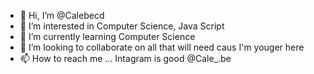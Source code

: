 - 👋 Hi, I’m @Calebecd
- 👀 I’m interested in Computer Science, Java Script
- 🌱 I’m currently learning Computer Science
- 💞️ I’m looking to collaborate on all that will need caus I'm youger here
- 📫 How to reach me ... Intagram is good @Cale_.be

<!---
Calebecd/Calebecd is a ✨ special ✨ repository because its `README.md` (this file) appears on your GitHub profile.
You can click the Preview link to take a look at your changes.
--->
